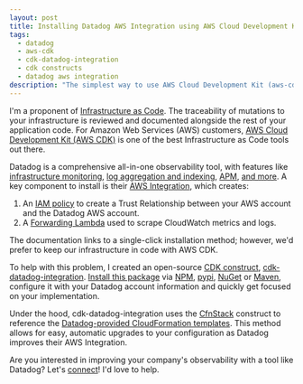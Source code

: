 ```yaml
---
layout: post
title: Installing Datadog AWS Integration using AWS Cloud Development Kit (CDK)
tags:
  - datadog
  - aws-cdk
  - cdk-datadog-integration
  - cdk constructs
  - datadog aws integration
description: "The simplest way to use AWS Cloud Development Kit (aws-cdk) to install the Datadog AWS Integration."
---
```


I'm a proponent of [Infrastructure as Code](https://en.wikipedia.org/wiki/Infrastructure_as_code). The traceability of
mutations to your infrastructure is reviewed and documented alongside the rest of your application code. For Amazon Web
Services (AWS) customers, [AWS Cloud Development Kit (AWS CDK)](https://aws.amazon.com/cdk/) is one of the best
Infrastructure as Code tools out there.

Datadog is a comprehensive all-in-one observability tool, with features like
[infrastructure monitoring](https://docs.datadoghq.com/infrastructure/),
[log aggregation and indexing](https://www.datadoghq.com/log-management/), [APM](https://www.datadoghq.com/apm/),
[and more](https://www.datadoghq.com/product/). A key component to install is their
[AWS Integration](https://docs.datadoghq.com/integrations/amazon_web_services/?tab=allpermissions), which creates:

1. An [IAM policy](https://docs.datadoghq.com/integrations/amazon_web_services/?tab=allpermissions#installation) to
   create a Trust Relationship between your AWS account and the Datadog AWS account.
1. A [Forwarding Lambda](https://github.com/DataDog/datadog-serverless-functions/tree/master/aws/logs_monitoring) used
   to scrape CloudWatch metrics and logs.

The documentation links to a single-click installation method; however, we'd prefer to keep our infrastructure in code
with AWS CDK.

To help with this problem, I created an open-source
[CDK construct](https://twitter.com/awscdkio/status/1253846425387098117),
[cdk-datadog-integration](https://github.com/blimmer/cdk-datadog-integration).
[Install this package](https://github.com/blimmer/cdk-datadog-integration#basic-usage) via
[NPM](https://www.npmjs.com/package/cdk-datadog-integration), [pypi](https://pypi.org/project/cdk-datadog-integration/),
[NuGet](https://www.nuget.org/packages/BenLimmer.CdkDatadogIntegration/) or
[Maven](https://github.com/blimmer/cdk-datadog-integration/packages), configure it with your Datadog account information
and quickly get focused on your implementation.

Under the hood, cdk-datadog-integration uses the
[CfnStack](https://docs.aws.amazon.com/cdk/api/latest/docs/@aws-cdk_aws-cloudformation.CfnStack.html) construct to
reference the
[Datadog-provided CloudFormation templates](https://datadog-cloudformation-template.s3.amazonaws.com/aws/main.yaml).
This method allows for easy, automatic upgrades to your configuration as Datadog improves their AWS Integration.

Are you interested in improving your company's observability with a tool like Datadog? Let's [connect](/consulting)! I'd
love to help.
